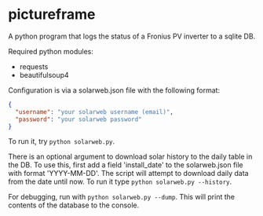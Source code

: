# pictureframe

A python program that logs the status of a Fronius PV inverter to a sqlite DB.

Required python modules:

- requests
- beautifulsoup4

Configuration is via a solarweb.json file with the following format:

```json
{
  "username": "your solarweb username (email)",
  "password": "your solarweb password"
}
```

To run it, try `python solarweb.py`.

There is an optional argument to download solar history to the daily table in the DB.
To use this, first add a field 'install_date' to the solarweb.json file with format 
'YYYY-MM-DD'. The script will attempt to download daily data from the date until now.
To run it type `python solarweb.py --history`.

For debugging, run with `python solarweb.py --dump`. This will print the contents of
the database to the console.
